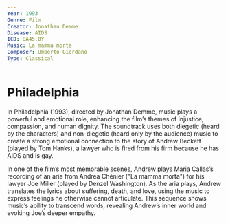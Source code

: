 ```yaml
---
Year: 1993
Genre: Film
Creator: Jonathan Demme
Disease: AIDS
ICD: 8A45.0Y
Music: La mamma morta
Composer: Umberto Giordano
Type: Classical
---
```


# Philadelphia

In Philadelphia (1993), directed by Jonathan Demme, music plays a powerful and emotional role, enhancing the film’s themes of injustice, compassion, and human dignity. The soundtrack uses both diegetic (heard by the characters) and non-diegetic (heard only by the audience) music to create a strong emotional connection to the story of Andrew Beckett (played by Tom Hanks), a lawyer who is fired from his firm because he has AIDS and is gay.

In one of the film’s most memorable scenes, Andrew plays Maria Callas’s recording of an aria from Andrea Chénier ("La mamma morta") for his lawyer Joe Miller (played by Denzel Washington). As the aria plays, Andrew translates the lyrics about suffering, death, and love, using the music to express feelings he otherwise cannot articulate. This sequence shows music’s ability to transcend words, revealing Andrew’s inner world and evoking Joe’s deeper empathy.
